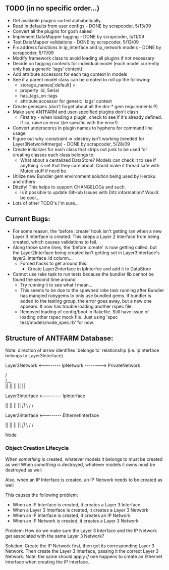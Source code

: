## TODO (in no specific order...)

 - Get available plugins sorted alphabetically
 - Read in defaults from user configs - DONE by scrapcoder, 5/13/09
 - Convert all the plugins for gosh sakes!
 - Implement DataMapper tagging - DONE by scrapcoder, 5/11/09
 - Test DataMapper validations - DONE by scrapcoder, 5/13/09
 - Fix address functions in ip_interface and ip_network models - DONE by scrapcoder, 5/11/09
 - Modify framework class to avoid loading all plugins if not necessary
 - Decide on tagging contexts for individual model (each model currently only has a generic 'tags' context)
 - Add attribute accessors for each tag context in models
 - See if a parent model class can be created to roll up the following:
   - storage_names[:default] = <model name>
   - property :id, Serial
   - has_tags_on :tags
   - attribute accessor for generic 'tags' context
 - Create gemspec (don't forget about all the dm-* gem requirements!!!)
 - Make sure ANTFARM and user-specified plugins don't clash
   - First try - when loading a plugin, check to see if it's already defined.  If so, raise an error (be specific with the error!).
 - Convert underscores in plugin names to hyphens for command line usage
 - Figure out why :constraint => :destroy isn't working (needed for Layer3Network#merge) - DONE by scrapcoder, 5/28/09
 - Create initializer for each class that strips out junk to be used for creating classes each class belongs to.
   - What about a centalized DataStore? Models can check it to see if anything is set that they care about. Could make it thread safe with Mutex stuff if need be.
 - Utilize new Bundler gem environment solution being used by Heroku and others
 - Ditzify! This helps to support CHANGELOGs and such.
   - Is it possible to update GitHub Issues with Ditz information? Would be cool...
 - Lots of other TODO's I'm sure...

## Current Bugs:

  - For some reason, the 'before :create' hook isn't getting ran when a new Layer 3 Interface is created.  This keeps a Layer 2 Interface from being created, which causes validations to fail.
  - Along those same lines, the 'before :create' is now getting called, but the Layer2Interface being created isn't getting set in Layer3Interface's layer2_interface_id column...
    - Forced hacks to get around this:
      - Create Layer2Interface in IpInterfce and add it to DataStore
  - Cannot use rake task to run tests because the bundler lib cannot be found the second time around
    - Try running it to see what I mean...
    - This seems to be due to the spawned rake task running after Bundler has mangled rubygems to only use
      bundled gems. If bundler is added to the testing group, the error goes away, but a new one appears.
      It now has trouble loading another rspec file.
    - Removed loading of config/boot in Rakefile. Still have issue of loading other rspec mock file. Just
      using 'spec test/models/node_spec.rb' for now.

## Structure of ANTFARM Database:

Note: direction of arrow identifies 'belongs to' relationship (i.e. IpInterface belongs to Layer3Interface)

Layer3Network <-------- IpNetwork --------> PrivateNetwork

 /\
/__\
 ||
 ||
 ||
 ||
 ||

Layer3Interface <-------- IpInterface

 ||
 ||
 ||
 ||
_||_
\  / 
 \/

Layer2Interface <-------- EthernetInterface

 ||
 ||
 ||
 ||
_||_
\  / 
 \/

Node

### Object Creation Lifecycle

When *something* is created, whatever models it belongs to must be created as well
When *something* is destroyed, whatever models it owns must be destroyed as well

Also, when an IP Interface is created, an IP Network needs to be created as well

This causes the following problem:

  - When an IP Interface is created, it creates a Layer 3 Interface
  - When a Layer 3 Interface is created, it creates a Layer 3 Network
  - When an IP Interface is created, it creates an IP Network
  - When an IP Network is created, it creates a Layer 3 Network

Problem: How do we make sure the Layer 3 Interface and the IP Network get associated with the same Layer 3 Network?

Solution:
Create the IP Network first, then get its corresponding Layer 3 Network. Then create the Layer 3 Interface, passing it the correct Layer 3 Network.
Note: the same should apply *if* one happens to create an Ethernet Interface when creating the IP Interface.
